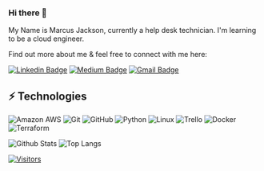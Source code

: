 
### Hi there 👋

My Name is Marcus Jackson, currently a help desk technician. I'm learning to be a cloud engineer.

Find out more about me & feel free to connect with me here:


[![Linkedin Badge](https://img.shields.io/badge/-Marcus%20Jackson-blue?style=flat-square&logo=Linkedin&logoColor=white&link=www.linkedin.com/in/marcusj773)](www.linkedin.com/in/marcusj773)
[![Medium Badge](https://img.shields.io/badge/Marcus%20Jackson-12100E?style=flat-square&logo=medium&logoColor=white&link=https://medium.com/@marcusj773)](https://medium.com/@marcusj773)
[![Gmail Badge](https://img.shields.io/badge/-marcusj773@gmail.com-c14438?style=flat-square&logo=Gmail&logoColor=white&link=mailto:marcusj773@gmail.com)](mailto:marcusj773@gmail.com)

## ⚡ Technologies


![Amazon AWS](https://img.shields.io/badge/Amazon%20AWS-232F3E?style=flat-square&logo=amazon-aws)
![Git](https://img.shields.io/badge/-Git-black?style=flat-square&logo=git)
![GitHub](https://img.shields.io/badge/-GitHub-181717?style=flat-square&logo=github)
![Python](https://img.shields.io/badge/-Python-black?style=flat-square&logo=Python)
![Linux](https://img.shields.io/badge/Linux-FCC624?style=flat-square&logo=linux&logoColor=black)
![Trello](https://img.shields.io/badge/Trello-%23026AA7.svg?style=flat-square&logo=Trello&logoColor=white)
![Docker](https://img.shields.io/badge/docker-%230db7ed.svg?style=for-the-badge&logo=docker&logoColor=white)
![Terraform](https://img.shields.io/badge/terraform-%235835CC.svg?style=for-the-badge&logo=terraform&logoColor=white)


![Github Stats](https://github-readme-stats.vercel.app/api?username=marcusj773&count_private=true&show_icons=true&include_all_commits=true)
![Top Langs](https://github-readme-stats.vercel.app/api/top-langs/?username=marcusj773&hide=TeX&layout=compact)


[![Visitors](https://api.visitorbadge.io/api/visitors?path=marcusj773%2Fmarcusj773label=VISITORS&countColor=%23263759)](https://visitorbadge.io/status?path=marcusj773%2Fmarcusj773)
